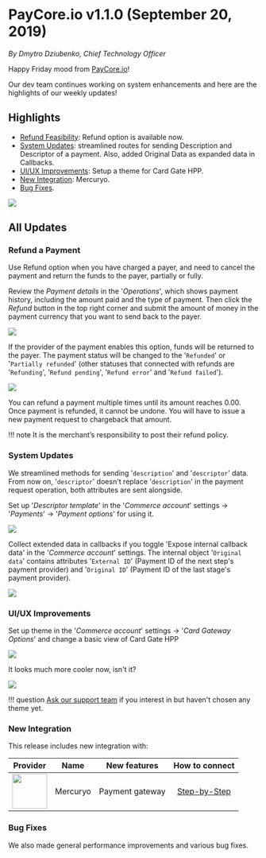 # **PayCore.io v1.1.0 (September 20, 2019)**

*By Dmytro Dziubenko, Chief Technology Officer*

Happy Friday mood from [PayCore.io](http://paycore.io/)!

Our dev team continues working on system enhancements and here are the highlights of our weekly updates! 

## Highlights
* [Refund Feasibility](#refund-a-payment): Refund option is available now.
* [System Updates](#system-updates): streamlined routes for sending Description and Descriptor of a payment. Also, added Original Data as expanded data in Callbacks.
* [UI/UX Improvements](#ui-improvements): Setup a theme for Card Gate HPP.
* [New Integration](#new-integration): Mercuryo.
* [Bug Fixes](#bug-fixes).

![](images/v1.1.0/refund.png)

## All Updates
### Refund a Payment
Use Refund option when you have charged a payer, and need to cancel the payment and return the funds to the payer, partially or fully.

Review the *Payment details* in the '*Operations*', which shows payment history, including the amount paid and the type of payment. Then click the *Refund* button in the top right corner and submit the amount of money in the payment currency that you want to send back to the payer.

![](images/v1.1.0/partial-refund.png)

If the provider of the payment enables this option, funds will be returned to the payer. The payment status will be changed to the '`Refunded`' or '`Partially refunded`' (other statuses that connected with refunds are '`Refunding`', '`Refund pending`', '`Refund error`' and '`Refund failed`').

![](images/v1.1.0/refunded.png)

You can refund a payment multiple times until its amount reaches 0.00.
Once payment is refunded, it cannot be undone. You will have to issue a new payment request to chargeback that amount.

!!! note
    It is the merchant’s responsibility to post their refund policy.

### System Updates

We streamlined methods for sending '`description`' and '`descriptor`' data. From now on, '`descriptor`' doesn't replace '`description`' in the payment request operation, both attributes are sent alongside.

Set up '*Descriptor template*' in the '*Commerce account*' settings &rarr; '*Payments*' &rarr; '*Payment options*' for using it.

![](images/v1.1.0/descriptor.png)

Collect extended data in callbacks if you toggle 'Expose internal callback data' in the '*Commerce account*' settings. The internal object '`Original data`' contains attributes '`External ID`' (Payment ID of the next step's payment provider) and '`Original ID`' (Payment ID of the last stage's payment provider).

![](images/v1.1.0/expose.png)

### UI/UX Improvements

Set up theme in the '*Commerce account*' settings &rarr; '*Card Gateway
Options*' and change a basic view of Card Gate HPP 

![](images/v1.1.0/theme.png)

It looks much more cooler now, isn't it?

![](images/v1.1.0/cardgate-HPP.png)

!!! question
    [Ask our support team](https://support.paycore.io/) if you interest in but haven't chosen any theme yet.

### New Integration
This release includes new integration with:

| Provider | Name  | New features | How to connect |
|:-:|:-:|:-:|:-:|
|<a href ="https://mercuryo.io" target="_blank" rel="noopener"> <img src="https://static.openfintech.io/payment_providers/mercuryo/logo.svg?w=70" width="70px"> </a>  | Mercuryo | Payment gateway | [Step-by-Step](/connectors/mercuryo/)

### Bug Fixes
We also made general performance improvements and various bug fixes.